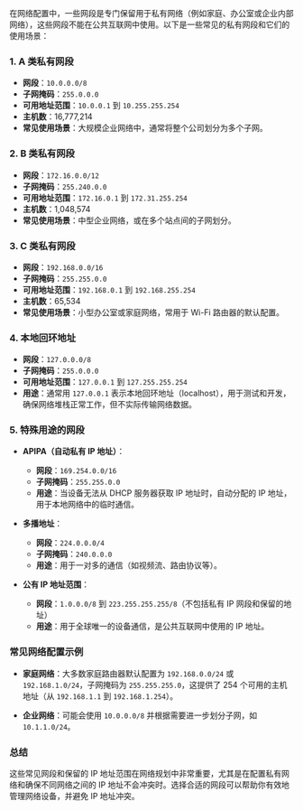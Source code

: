 在网络配置中，一些网段是专门保留用于私有网络（例如家庭、办公室或企业内部网络），这些网段不能在公共互联网中使用。以下是一些常见的私有网段和它们的使用场景：

### 1. **A 类私有网段**
   - **网段**：`10.0.0.0/8`
   - **子网掩码**：`255.0.0.0`
   - **可用地址范围**：`10.0.0.1` 到 `10.255.255.254`
   - **主机数**：16,777,214
   - **常见使用场景**：大规模企业网络中，通常将整个公司划分为多个子网。

### 2. **B 类私有网段**
   - **网段**：`172.16.0.0/12`
   - **子网掩码**：`255.240.0.0`
   - **可用地址范围**：`172.16.0.1` 到 `172.31.255.254`
   - **主机数**：1,048,574
   - **常见使用场景**：中型企业网络，或在多个站点间的子网划分。

### 3. **C 类私有网段**
   - **网段**：`192.168.0.0/16`
   - **子网掩码**：`255.255.0.0`
   - **可用地址范围**：`192.168.0.1` 到 `192.168.255.254`
   - **主机数**：65,534
   - **常见使用场景**：小型办公室或家庭网络，常用于 Wi-Fi 路由器的默认配置。

### 4. **本地回环地址**
   - **网段**：`127.0.0.0/8`
   - **子网掩码**：`255.0.0.0`
   - **可用地址范围**：`127.0.0.1` 到 `127.255.255.254`
   - **用途**：通常用 `127.0.0.1` 表示本地回环地址（localhost），用于测试和开发，确保网络堆栈正常工作，但不实际传输网络数据。

### 5. **特殊用途的网段**

   - **APIPA（自动私有 IP 地址）**：
     - **网段**：`169.254.0.0/16`
     - **子网掩码**：`255.255.0.0`
     - **用途**：当设备无法从 DHCP 服务器获取 IP 地址时，自动分配的 IP 地址，用于本地网络中的临时通信。

   - **多播地址**：
     - **网段**：`224.0.0.0/4`
     - **子网掩码**：`240.0.0.0`
     - **用途**：用于一对多的通信（如视频流、路由协议等）。

   - **公有 IP 地址范围**：
     - **网段**：`1.0.0.0/8` 到 `223.255.255.255/8`（不包括私有 IP 网段和保留的地址）
     - **用途**：用于全球唯一的设备通信，是公共互联网中使用的 IP 地址。

### 常见网络配置示例

- **家庭网络**：大多数家庭路由器默认配置为 `192.168.0.0/24` 或 `192.168.1.0/24`，子网掩码为 `255.255.255.0`，这提供了 254 个可用的主机地址（从 `192.168.1.1` 到 `192.168.1.254`）。
  
- **企业网络**：可能会使用 `10.0.0.0/8` 并根据需要进一步划分子网，如 `10.1.1.0/24`。

### 总结

这些常见网段和保留的 IP 地址范围在网络规划中非常重要，尤其是在配置私有网络和确保不同网络之间的 IP 地址不会冲突时。选择合适的网段可以帮助你有效地管理网络设备，并避免 IP 地址冲突。
